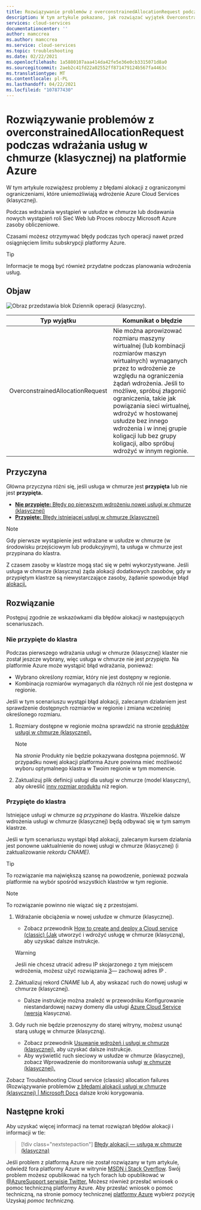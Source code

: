 ```yaml
---
title: Rozwiązywanie problemów z overconstrainedAllocationRequest podczas wdrażania usługi w chmurze (klasycznej) na platformie Azure | Microsoft Docs
description: W tym artykule pokazano, jak rozwiązać wyjątek OverconstrainedAllocationRequest podczas wdrażania usługi w chmurze (klasycznej) na platformie Azure.
services: cloud-services
documentationcenter: ''
author: mamccrea
ms.author: mamccrea
ms.service: cloud-services
ms.topic: troubleshooting
ms.date: 02/22/2021
ms.openlocfilehash: 1a5880107aaa414da42fe5e36e0cb3315071d8a0
ms.sourcegitcommit: 2aeb2c41fd22a02552ff871479124b567fa4463c
ms.translationtype: MT
ms.contentlocale: pl-PL
ms.lasthandoff: 04/22/2021
ms.locfileid: "107877430"
---
```

# <a name="troubleshoot-overconstrainedallocationrequest-when-deploying-cloud-services-classic-to-azure"></a>Rozwiązywanie problemów z overconstrainedAllocationRequest podczas wdrażania usług w chmurze (klasycznej) na platformie Azure

W tym artykule rozwiążesz problemy z błędami alokacji z ograniczonymi ograniczeniami, które uniemożliwiają wdrożenie Azure Cloud Services (klasycznej).

Podczas wdrażania wystąpień w usłudze w chmurze lub dodawania nowych wystąpień roli Sieć Web lub Proces roboczy Microsoft Azure zasoby obliczeniowe.

Czasami możesz otrzymywać błędy podczas tych operacji nawet przed osiągnięciem limitu subskrypcji platformy Azure.

> [!TIP]
> Informacje te mogą być również przydatne podczas planowania wdrożenia usług.

## <a name="symptom"></a>Objaw

![Obraz przedstawia blok Dziennik operacji (klasyczny).](./media/cloud-services-troubleshoot-overconstrained-allocation-failed/cloud-services-troubleshoot-allocation-logs.png)

|Typ wyjątku  |Komunikat o błędzie  |
|---------|---------|
|OverconstrainedAllocationRequest |Nie można aprowizować rozmiaru maszyny wirtualnej (lub kombinacji rozmiarów maszyn wirtualnych) wymaganych przez to wdrożenie ze względu na ograniczenia żądań wdrożenia. Jeśli to możliwe, spróbuj złagonić ograniczenia, takie jak powiązania sieci wirtualnej, wdrożyć w hostowanej usłudze bez innego wdrożenia i w innej grupie koligacji lub bez grupy koligacji, albo spróbuj wdrożyć w innym regionie.|

## <a name="cause"></a>Przyczyna

Główna przyczyna różni się, jeśli usługa w chmurze jest **przypięta** lub nie jest **przypięta.**

- [**Nie przypięte:** Błędy po pierwszym wdrożeniu nowej usługi w chmurze (klasycznej)](#not-pinned-to-a-cluster)
- [**Przypięte:** Błędy istniejącej usługi w chmurze (klasycznej)](#pinned-to-a-cluster)

> [!NOTE]
> Gdy pierwsze wystąpienie jest wdrażane w usłudze w chmurze (w środowisku przejściowym lub produkcyjnym), ta usługa w chmurze jest przypinana do klastra.
>
> Z czasem zasoby w klastrze mogą stać się w pełni wykorzystywane. Jeśli usługa w chmurze (klasyczna) żąda alokacji dodatkowych zasobów, gdy w przypiętym klastrze są niewystarczające zasoby, żądanie spowoduje błąd [alokacji.](cloud-services-allocation-failures.md)

## <a name="solution"></a>Rozwiązanie

Postępuj zgodnie ze wskazówkami dla błędów alokacji w następujących scenariuszach.

### <a name="not-pinned-to-a-cluster"></a>Nie przypięte do klastra

Podczas pierwszego wdrażania usługi w chmurze (klasycznej) klaster nie został jeszcze wybrany, więc usługa w chmurze nie jest *przypięta.* Na platformie Azure może wystąpić błąd wdrażania, ponieważ:

- Wybrano określony rozmiar, który nie jest dostępny w regionie.
- Kombinacja rozmiarów wymaganych dla różnych ról nie jest dostępna w regionie.

Jeśli w tym scenariuszu wystąpi błąd alokacji, zalecanym działaniem jest sprawdzenie dostępnych rozmiarów w regionie i zmiana wcześniej określonego rozmiaru.

1. Rozmiary dostępne w regionie można sprawdzić na stronie [produktów usługi w chmurze (klasycznej).](https://azure.microsoft.com/global-infrastructure/services/?products=cloud-services)

    > [!NOTE]
    > Na *stronie* Produkty nie będzie pokazywana dostępna pojemność. W przypadku nowej alokacji platforma Azure powinna mieć możliwość wyboru optymalnego klastra w Twoim regionie w tym momencie.

1. Zaktualizuj plik definicji usługi dla usługi w chmurze (model klasyczny), aby określić [inny rozmiar produktu](cloud-services-sizes-specs.md#configure-sizes-for-cloud-services) niż region.

### <a name="pinned-to-a-cluster"></a>Przypięte do klastra

Istniejące usługi w chmurze *są przypinane* do klastra. Wszelkie dalsze wdrożenia usługi w chmurze (klasycznej) będą odbywać się w tym samym klastrze.

Jeśli w tym scenariuszu wystąpi błąd alokacji, zalecanym kursem działania jest ponowne uaktualnienie do nowej usługi w chmurze (klasycznej) (i zaktualizowanie *rekordu CNAME).*

> [!TIP]
> To rozwiązanie ma największą szansę na powodzenie, ponieważ pozwala platformie na wybór spośród wszystkich klastrów w tym regionie.

> [!NOTE]
> To rozwiązanie powinno nie wiązać się z przestojami.

1. Wdrażanie obciążenia w nowej usłudze w chmurze (klasycznej).
    - Zobacz przewodnik [How to create and deploy a Cloud service (classic) (Jak](cloud-services-how-to-create-deploy-portal.md) utworzyć i wdrożyć usługę w chmurze (klasyczną), aby uzyskać dalsze instrukcje.

    > [!WARNING]
    > Jeśli nie chcesz utracić adresu IP skojarzonego z tym miejscem wdrożenia, możesz użyć rozwiązania [3](cloud-services-allocation-failures.md#solutions)— zachowaj adres IP .

1. Zaktualizuj rekord *CNAME* lub *A,* aby wskazać ruch do nowej usługi w chmurze (klasycznej).
    - Dalsze instrukcje można znaleźć w przewodniku Konfigurowanie niestandardowej nazwy domeny dla usługi [Azure Cloud Service (wersja](cloud-services-custom-domain-name-portal.md#understand-cname-and-a-records) klasyczna).

1. Gdy ruch nie będzie przenoszyny do starej witryny, możesz usunąć starą usługę w chmurze (klasyczną).
    - Zobacz przewodnik [Usuwanie wdrożeń i usługi w chmurze (klasycznej),](cloud-services-how-to-manage-portal.md#delete-deployments-and-a-cloud-service) aby uzyskać dalsze instrukcje.
    - Aby wyświetlić ruch sieciowy w usłudze w chmurze (klasycznej), zobacz Wprowadzenie do monitorowania usługi [w chmurze (klasycznej).](cloud-services-how-to-monitor.md)

Zobacz Troubleshooting Cloud service (classic) allocation failures (Rozwiązywanie problemów [z błędami alokacji usługi w chmurze (klasycznej) | Microsoft Docs](cloud-services-allocation-failures.md#common-issues) dalsze kroki korygowania.

## <a name="next-steps"></a>Następne kroki

Aby uzyskać więcej informacji na temat rozwiązań błędów alokacji i informacji w tle:

> [!div class="nextstepaction"]
> [Błędy alokacji — usługa w chmurze (klasyczna)](cloud-services-allocation-failures.md)

Jeśli problem z platformą Azure nie został rozwiązany w tym artykule, odwiedź fora platformy Azure w witrynie [MSDN i Stack Overflow](https://azure.microsoft.com/support/forums/). Swój problem możesz opublikować na tych forach lub opublikować w [ @AzureSupport serwisie Twitter.](https://twitter.com/AzureSupport) Możesz również przesłać wniosek o pomoc techniczną platformy Azure. Aby przesłać wniosek o pomoc techniczną, na stronie pomocy technicznej [platformy Azure](https://azure.microsoft.com/support/options/) wybierz pozycję Uzyskaj *pomoc techniczną.*
